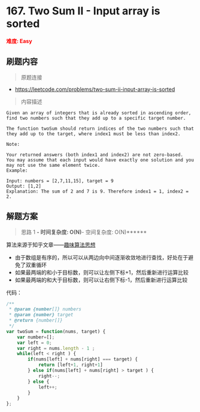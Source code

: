 # 167. Two Sum II - Input array is sorted

**<font color=red>难度: Easy</font>**

## 刷题内容

> 原题连接

* https://leetcode.com/problems/two-sum-ii-input-array-is-sorted

> 内容描述

```
Given an array of integers that is already sorted in ascending order, find two numbers such that they add up to a specific target number.

The function twoSum should return indices of the two numbers such that they add up to the target, where index1 must be less than index2.

Note:

Your returned answers (both index1 and index2) are not zero-based.
You may assume that each input would have exactly one solution and you may not use the same element twice.
Example:

Input: numbers = [2,7,11,15], target = 9
Output: [1,2]
Explanation: The sum of 2 and 7 is 9. Therefore index1 = 1, index2 = 2.
```

## 解题方案

> 思路 1
******- 时间复杂度: O(N)******- 空间复杂度: O(N)******

算法来源于知乎文章——[趣味算法思想](https://zhuanlan.zhihu.com/p/46223775)
* 由于数组是有序的，所以可以从两边向中间逐渐收敛地进行查找，好处在于避免了双重循环
* 如果最两端的和小于目标数，则可以让左侧下标+1，然后重新进行运算比较
* 如果最两端的和大于目标数，则可以让右侧下标-1，然后重新进行运算比较

代码：

```javascript
/**
 * @param {number[]} numbers
 * @param {number} target
 * @return {number[]}
 */
var twoSum = function(nums, target) {
    var number=[];
    var left = 0;
    var right = nums.length - 1 ;
    while(left < right ) {
        if(nums[left] + nums[right] === target) {
            return [left+1, right+1]
        } else if(nums[left] + nums[right] > target ) {
            right--;
        } else {
            left++;
        }
    } 
};
```

